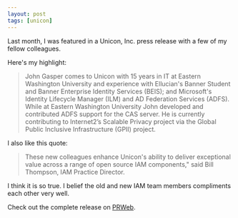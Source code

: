 ```yaml
---
layout: post
tags: [unicon]
---
```

Last month, I was featured in a Unicon, Inc. press release with a few of my fellow colleagues.

Here's my highlight:

> John Gasper comes to Unicon with 15 years in IT at Eastern Washington University and experience with Ellucian's Banner Student and Banner Enterprise Identity Services (BEIS); and Microsoft's Identity Lifecycle Manager (ILM) and AD Federation Services (ADFS). While at Eastern Washington University John developed and contributed ADFS support for the CAS server. He is currently contributing to Internet2’s Scalable Privacy project via the Global Public Inclusive Infrastructure (GPII) project.

I also like this quote:

> These new colleagues enhance Unicon's ability to deliver exceptional value across a range of open source IAM components," said Bill Thompson, IAM Practice Director.

I think it is so true. I belief the old and new IAM team members compliments each other very well.

Check out the complete release on [PRWeb](http://www.prweb.com/releases/2014/02/prweb11575775.htm).